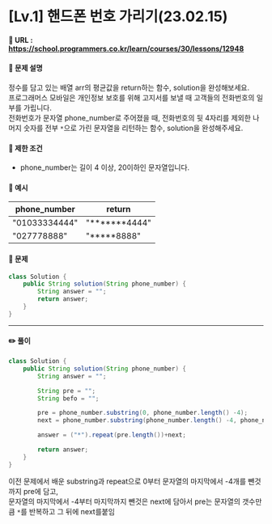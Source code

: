 # [Lv.1] 핸드폰 번호 가리기(23.02.15)

#### 📌 URL : https://school.programmers.co.kr/learn/courses/30/lessons/12948

#### 📌 문제 설명

정수를 담고 있는 배열 arr의 평균값을 return하는 함수, solution을 완성해보세요.  
프로그래머스 모바일은 개인정보 보호를 위해 고지서를 보낼 때 고객들의 전화번호의 일부를 가립니다.  
전화번호가 문자열 phone_number로 주어졌을 때, 전화번호의 뒷 4자리를 제외한 나머지 숫자를 전부 `*`으로 가린 문자열을 리턴하는 함수, solution을 완성해주세요.

#### 📌 제한 조건

- phone_number는 길이 4 이상, 20이하인 문자열입니다.

#### 📌 예시

| phone_number  | return           |
| ------------- | ---------------- |
| "01033334444" | "**\*\*\***4444" |
| "027778888"   | "**\***8888"     |

#### 📌 문제

```java
class Solution {
    public String solution(String phone_number) {
        String answer = "";
        return answer;
    }
}
```

---

#### ✏️ 풀이

```java
class Solution {
    public String solution(String phone_number) {
        String answer = "";

        String pre = "";
        String befo = "";

        pre = phone_number.substring(0, phone_number.length() -4);
        next = phone_number.substring(phone_number.length() -4, phone_number.length());

        answer = ("*").repeat(pre.length())+next;

        return answer;
    }
}

```

이전 문제에서 배운 substring과 repeat으로 0부터 문자열의 마지막에서 -4개를 뺀것까지 pre에 담고,  
문자열의 마지막에서 -4부터 마지막까지 뺀것은 next에 담아서 pre는 문자열의 갯수만큼 `*`를 반복하고 그 뒤에 next를붙임  

